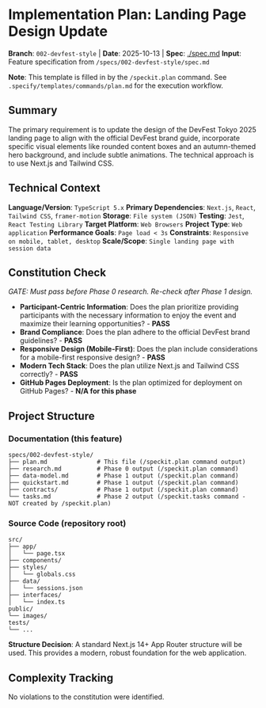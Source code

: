 # Implementation Plan: Landing Page Design Update

**Branch**: `002-devfest-style` | **Date**: 2025-10-13 | **Spec**: [./spec.md](./spec.md)
**Input**: Feature specification from `/specs/002-devfest-style/spec.md`

**Note**: This template is filled in by the `/speckit.plan` command. See `.specify/templates/commands/plan.md` for the execution workflow.

## Summary

The primary requirement is to update the design of the DevFest Tokyo 2025 landing page to align with the official DevFest brand guide, incorporate specific visual elements like rounded content boxes and an autumn-themed hero background, and include subtle animations. The technical approach is to use Next.js and Tailwind CSS.

## Technical Context

**Language/Version**: `TypeScript 5.x`
**Primary Dependencies**: `Next.js`, `React`, `Tailwind CSS`, `framer-motion`
**Storage**: `File system (JSON)`
**Testing**: `Jest`, `React Testing Library`
**Target Platform**: `Web Browsers`
**Project Type**: `Web application`
**Performance Goals**: `Page load < 3s`
**Constraints**: `Responsive on mobile, tablet, desktop`
**Scale/Scope**: `Single landing page with session data`

## Constitution Check

*GATE: Must pass before Phase 0 research. Re-check after Phase 1 design.*

*   **Participant-Centric Information**: Does the plan prioritize providing participants with the necessary information to enjoy the event and maximize their learning opportunities? - **PASS**
*   **Brand Compliance**: Does the plan adhere to the official DevFest brand guidelines? - **PASS**
*   **Responsive Design (Mobile-First)**: Does the plan include considerations for a mobile-first responsive design? - **PASS**
*   **Modern Tech Stack**: Does the plan utilize Next.js and Tailwind CSS correctly? - **PASS**
*   **GitHub Pages Deployment**: Is the plan optimized for deployment on GitHub Pages? - **N/A for this phase**

## Project Structure

### Documentation (this feature)

```
specs/002-devfest-style/
├── plan.md              # This file (/speckit.plan command output)
├── research.md          # Phase 0 output (/speckit.plan command)
├── data-model.md        # Phase 1 output (/speckit.plan command)
├── quickstart.md        # Phase 1 output (/speckit.plan command)
├── contracts/           # Phase 1 output (/speckit.plan command)
└── tasks.md             # Phase 2 output (/speckit.tasks command - NOT created by /speckit.plan)
```

### Source Code (repository root)
```
src/
├── app/
│   └── page.tsx
├── components/
├── styles/
│   └── globals.css
├── data/
│   └── sessions.json
├── interfaces/
│   └── index.ts
public/
└── images/
tests/
└── ...
```

**Structure Decision**: A standard Next.js 14+ App Router structure will be used. This provides a modern, robust foundation for the web application.

## Complexity Tracking

No violations to the constitution were identified.